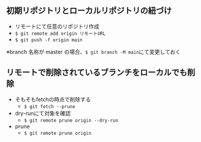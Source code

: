 ## 初期リポジトリとローカルリポジトリの紐づけ

- リモートにて任意のリポジトリ作成
- `$ git remote add origin リモートURL`
- `$ git push -f origin main`

※branch 名称が master の場合、`$ git branch -M main`にて変更しておく

## リモートで削除されているブランチをローカルでも削除

- そもそもfetchの時点で削除する
  - `$ git fetch --prune`
- dry-runにて対象を確認
  - `$ git remote prune origin --dry-run`
- prune
  - `$ git remote prune origin`

